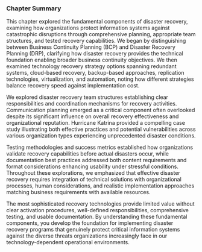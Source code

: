 
### Chapter Summary

This chapter explored the fundamental components of disaster recovery, examining how organizations protect information systems against catastrophic disruptions through comprehensive planning, appropriate team structures, and tested recovery capabilities. We began by distinguishing between Business Continuity Planning (BCP) and Disaster Recovery Planning (DRP), clarifying how disaster recovery provides the technical foundation enabling broader business continuity objectives. We then examined technology recovery strategy options spanning redundant systems, cloud-based recovery, backup-based approaches, replication technologies, virtualization, and automation, noting how different strategies balance recovery speed against implementation cost.

We explored disaster recovery team structures establishing clear responsibilities and coordination mechanisms for recovery activities. Communication planning emerged as a critical component often overlooked despite its significant influence on overall recovery effectiveness and organizational reputation. Hurricane Katrina provided a compelling case study illustrating both effective practices and potential vulnerabilities across various organization types experiencing unprecedented disaster conditions.

Testing methodologies and success metrics established how organizations validate recovery capabilities before actual disasters occur, while documentation best practices addressed both content requirements and format considerations enhancing usability under stressful conditions. Throughout these explorations, we emphasized that effective disaster recovery requires integration of technical solutions with organizational processes, human considerations, and realistic implementation approaches matching business requirements with available resources.

The most sophisticated recovery technologies provide limited value without clear activation procedures, well-defined responsibilities, comprehensive testing, and usable documentation. By understanding these fundamental components, you develop the foundation for implementing disaster recovery programs that genuinely protect critical information systems against the diverse threats organizations increasingly face in our technology-dependent operational environments.
